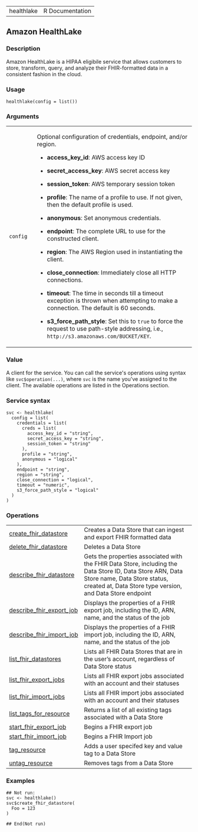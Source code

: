 <table style="width: 100%;">
<tbody>
<tr class="odd">
<td>healthlake</td>
<td style="text-align: right;">R Documentation</td>
</tr>
</tbody>
</table>

## Amazon HealthLake

### Description

Amazon HealthLake is a HIPAA eligibile service that allows customers to
store, transform, query, and analyze their FHIR-formatted data in a
consistent fashion in the cloud.

### Usage

    healthlake(config = list())

### Arguments

<table>
<colgroup>
<col style="width: 15%" />
<col style="width: 85%" />
</colgroup>
<tbody>
<tr class="odd">
<td><code id="healthlake_:_config">config</code></td>
<td><p>Optional configuration of credentials, endpoint, and/or
region.</p>
<ul>
<li><p><strong>access_key_id</strong>: AWS access key ID</p></li>
<li><p><strong>secret_access_key</strong>: AWS secret access
key</p></li>
<li><p><strong>session_token</strong>: AWS temporary session
token</p></li>
<li><p><strong>profile</strong>: The name of a profile to use. If not
given, then the default profile is used.</p></li>
<li><p><strong>anonymous</strong>: Set anonymous credentials.</p></li>
<li><p><strong>endpoint</strong>: The complete URL to use for the
constructed client.</p></li>
<li><p><strong>region</strong>: The AWS Region used in instantiating the
client.</p></li>
<li><p><strong>close_connection</strong>: Immediately close all HTTP
connections.</p></li>
<li><p><strong>timeout</strong>: The time in seconds till a timeout
exception is thrown when attempting to make a connection. The default is
60 seconds.</p></li>
<li><p><strong>s3_force_path_style</strong>: Set this to
<code>true</code> to force the request to use path-style addressing,
i.e., <code
style="white-space: pre;">⁠http://s3.amazonaws.com/BUCKET/KEY⁠</code>.</p></li>
</ul></td>
</tr>
</tbody>
</table>

### Value

A client for the service. You can call the service's operations using
syntax like `svc$operation(...)`, where `svc` is the name you've
assigned to the client. The available operations are listed in the
Operations section.

### Service syntax

    svc <- healthlake(
      config = list(
        credentials = list(
          creds = list(
            access_key_id = "string",
            secret_access_key = "string",
            session_token = "string"
          ),
          profile = "string",
          anonymous = "logical"
        ),
        endpoint = "string",
        region = "string",
        close_connection = "logical",
        timeout = "numeric",
        s3_force_path_style = "logical"
      )
    )

### Operations

<table>
<tbody>
<tr class="odd">
<td style="text-align: left;"><a href="../healthlake_create_fhir_datastore/"> create_fhir_datastore </a></td>
<td style="text-align: left;">Creates a Data Store that can ingest and
export FHIR formatted data</td>
</tr>
<tr class="even">
<td style="text-align: left;"><a href="../healthlake_delete_fhir_datastore/"> delete_fhir_datastore </a></td>
<td style="text-align: left;">Deletes a Data Store</td>
</tr>
<tr class="odd">
<td style="text-align: left;"><a href="../healthlake_describe_fhir_datastore/"> describe_fhir_datastore </a></td>
<td style="text-align: left;">Gets the properties associated with the
FHIR Data Store, including the Data Store ID, Data Store ARN, Data Store
name, Data Store status, created at, Data Store type version, and Data
Store endpoint</td>
</tr>
<tr class="even">
<td style="text-align: left;"><a href="../healthlake_describe_fhir_export_job/"> describe_fhir_export_job </a></td>
<td style="text-align: left;">Displays the properties of a FHIR export
job, including the ID, ARN, name, and the status of the job</td>
</tr>
<tr class="odd">
<td style="text-align: left;"><a href="../healthlake_describe_fhir_import_job/"> describe_fhir_import_job </a></td>
<td style="text-align: left;">Displays the properties of a FHIR import
job, including the ID, ARN, name, and the status of the job</td>
</tr>
<tr class="even">
<td style="text-align: left;"><a href="../healthlake_list_fhir_datastores/"> list_fhir_datastores </a></td>
<td style="text-align: left;">Lists all FHIR Data Stores that are in the
user’s account, regardless of Data Store status</td>
</tr>
<tr class="odd">
<td style="text-align: left;"><a href="../healthlake_list_fhir_export_jobs/"> list_fhir_export_jobs </a></td>
<td style="text-align: left;">Lists all FHIR export jobs associated with
an account and their statuses</td>
</tr>
<tr class="even">
<td style="text-align: left;"><a href="../healthlake_list_fhir_import_jobs/"> list_fhir_import_jobs </a></td>
<td style="text-align: left;">Lists all FHIR import jobs associated with
an account and their statuses</td>
</tr>
<tr class="odd">
<td style="text-align: left;"><a href="../healthlake_list_tags_for_resource/"> list_tags_for_resource </a></td>
<td style="text-align: left;">Returns a list of all existing tags
associated with a Data Store</td>
</tr>
<tr class="even">
<td style="text-align: left;"><a href="../healthlake_start_fhir_export_job/"> start_fhir_export_job </a></td>
<td style="text-align: left;">Begins a FHIR export job</td>
</tr>
<tr class="odd">
<td style="text-align: left;"><a href="../healthlake_start_fhir_import_job/"> start_fhir_import_job </a></td>
<td style="text-align: left;">Begins a FHIR Import job</td>
</tr>
<tr class="even">
<td style="text-align: left;"><a href="../healthlake_tag_resource/"> tag_resource </a></td>
<td style="text-align: left;">Adds a user specifed key and value tag to
a Data Store</td>
</tr>
<tr class="odd">
<td style="text-align: left;"><a href="../healthlake_untag_resource/"> untag_resource </a></td>
<td style="text-align: left;">Removes tags from a Data Store</td>
</tr>
</tbody>
</table>

### Examples

    ## Not run: 
    svc <- healthlake()
    svc$create_fhir_datastore(
      Foo = 123
    )

    ## End(Not run)
